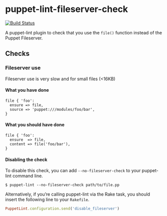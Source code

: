 puppet-lint-fileserver-check
=================================

[![Build Status](https://travis-ci.org/camptocamp/puppet-lint-fileserver-check.svg)](https://travis-ci.org/camptocamp/puppet-lint-fileserver-check)

A puppet-lint plugin to check that you use the `file()` function instead of the Puppet Fileserver.


## Checks

### Fileserver use

Fileserver use is very slow and for small files (<16KB)

#### What you have done

```puppet
file { 'foo':
  ensure => file,
  source => 'puppet:///modules/foo/bar',
}
```

#### What you should have done

```puppet
file { 'foo':
  ensure  => file,
  content => file('foo/bar'),
}
```

#### Disabling the check

To disable this check, you can add `--no-fileserver-check` to your puppet-lint command line.

```shell
$ puppet-lint --no-fileserver-check path/to/file.pp
```

Alternatively, if you’re calling puppet-lint via the Rake task, you should insert the following line to your `Rakefile`.

```ruby
PuppetLint.configuration.send('disable_fileserver')
```
